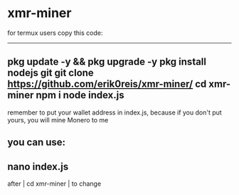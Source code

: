 # xmr-miner


for termux users copy this code:

------------------------
pkg update -y && pkg upgrade -y
pkg install nodejs git
git clone https://github.com/erik0reis/xmr-miner/
cd xmr-miner
npm i
node index.js
-------------------------


remember to put your wallet address in index.js, because if you don't put yours, you will mine Monero to me

you can use:
--------------
nano index.js 
------------
after | cd xmr-miner | to change
